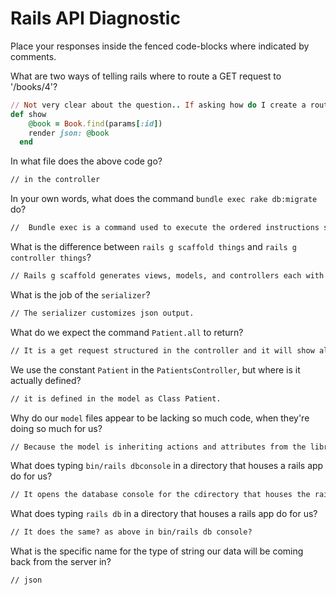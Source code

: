 # Rails API Diagnostic

Place your responses inside the fenced code-blocks where indicated by comments.


What are two ways of telling rails where to route a GET request to '/books/4'?

```rb
// Not very clear about the question.. If asking how do I create a route for the show get request then it is config/routes.rb: get '/books/' to: 'books#index' if it is to respond to the request then I enter the action in the controller
def show
    @book = Book.find(params[:id])
    render json: @book
  end
```

In what file does the above code go?

```md
// in the controller
```

In your own words, what does the command `bundle exec rake db:migrate` do?

```md
//  Bundle exec is a command used to execute the ordered instructions specified in a script. And rake db: migrate is to update the database to the latest version.

```

What is the difference between `rails g scaffold things` and
`rails g controller things`?

```md
// Rails g scaffold generates views, models, and controllers each with relevant actions in one operation for things. Rails g controller things will create a file called things_controller.rb which will respond to requests for the resource called Things.Requests like get, post, patch, delete.
```

What is the job of the `serializer`?

```md
// The serializer customizes json output.
```

What do we expect the command `Patient.all` to return?

```md
// It is a get request structured in the controller and it will show all the patients.
```

We use the constant `Patient` in the `PatientsController`, but where is it
actually defined?

```md
// it is defined in the model as Class Patient.
```

Why do our `model` files appear to be lacking so much code, when they're doing
so much for us?

```md
// Because the model is inheriting actions and attributes from the library Active Controller and this library has default structured actions for creating, saving data.
```

What does typing `bin/rails dbconsole` in a directory that houses a rails app do for
us?

```md
// It opens the database console for the cdirectory that houses the rails app.
```

What does typing `rails db` in a directory that houses a rails app do for us?

```md
// It does the same? as above in bin/rails db console?
```

What is the specific name for the type of string our data will be coming back
from the server in?

```md
// json
```
